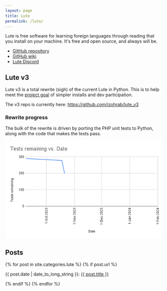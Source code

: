 ```yaml
---
layout: page
title: Lute
permalink: /lute/
---
```


Lute is free software for learning foreign languages through reading that you install on your machine.  It's free and open source, and always will be.

* [GitHub repository](https://github.com/jzohrab/lute)
* [GitHub wiki](https://github.com/jzohrab/lute/wiki)
* [Lute Discord](https://discord.gg/CzFUQP5m8u)

## Lute v3

Lute v3 is a total rewrite (sigh) of the current Lute in Python.  This is to help meet the [project goal](https://github.com/jzohrab/lute/wiki/Project-goal) of simpler installs and dev participation.

The v3 repo is currently here: https://github.com/jzohrab/lute_v3

### Rewrite progress

The bulk of the rewrite is driven by porting the PHP unit tests to Python, along with the code that makes the tests pass.

![Burndown](/docs/assets/lute/test_burndown.png)

<!-- ref https://tomcam.github.io/least-github-pages/adding-images-github-pages-site.html -->

## Posts

{% for post in site.categories.lute %}
{% if post.url %}
<p>{{ post.date | date_to_long_string }}: <a href="{{ post.url }}">{{ post.title }}</a></p>
{% endif %}
{% endfor %}
